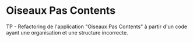 # Oiseaux Pas Contents  

TP - Refactoring de l'application "Oiseaux Pas Contents" à partir d'un code ayant une organisation et une structure incorrecte.
